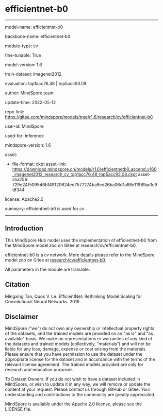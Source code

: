 # efficientnet-b0

---

model-name: efficientnet-b0

backbone-name: efficientnet-b0

module-type: cv

fine-tunable: True

model-version: 1.6

train-dataset: imagenet2012

evaluation: top1acc76.48 | top5acc93.08

author: MindSpore team

update-time: 2022-05-12

repo-link: <https://gitee.com/mindspore/models/tree/r1.6/research/cv/efficientnet-b0>

user-id: MindSpore

used-for: inference

mindspore-version: 1.6

asset:

-
    file-format: ckpt
    asset-link: <https://download.mindspore.cn/models/r1.6/efficientnetb0_ascend_v160_imagenet2012_research_cv_top1acc76.48_top5acc93.08.ckpt>
    asset-sha256: 729e24f509546b149120624ed7577274ba9ed26ba06d1a88e11989ac1c9df344

license: Apache2.0

summary: efficientnet-b0 is used for cv

---

## Introduction

This MindSpore Hub model uses the implementation of efficientnet-b0 from the MindSpore model zoo on Gitee at research/cv/efficientnet-b0.

efficientnet-b0 is a cv network. More details please refer to the MindSpore model zoo on Gitee at [research/cv/efficientnet-b0](https://gitee.com/mindspore/models/blob/r1.6/research/cv/efficientnet-b0/README_CN.md).

All parameters in the module are trainable.

## Citation

Mingxing Tan, Quoc V. Le. EfficientNet: Rethinking Model Scaling for Convolutional Neural Networks. 2019.

## Disclaimer

MindSpore ("we") do not own any ownership or intellectual property rights of the datasets, and the trained models are provided on an "as is" and "as available" basis. We make no representations or warranties of any kind of the datasets and trained models (collectively, “materials”) and will not be liable for any loss, damage, expense or cost arising from the materials. Please ensure that you have permission to use the dataset under the appropriate license for the dataset and in accordance with the terms of the relevant license agreement. The trained models provided are only for research and education purposes.

To Dataset Owners: If you do not wish to have a dataset included in MindSpore, or wish to update it in any way, we will remove or update the content at your request. Please contact us through GitHub or Gitee. Your understanding and contributions to the community are greatly appreciated.

MindSpore is available under the Apache 2.0 license, please see the LICENSE file.
